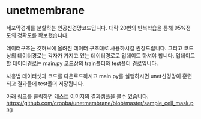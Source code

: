 # unetmembrane

세포막경계를 분할하는 인공신경망코드입니다.
대략 20번의 반복학습을 통해 95%정도의 정확도를 확보했습니다.

데이터구조는 깃허브에 올려진 데이터 구조대로 사용하시길 권장드립니다.
그리고 코드상의 데이터경로는 각자가 가지고 있는 데이터경로로 업데이트 하셔야 합니다.
업데이트 할 데이터경로는 main.py 코드상의 train폴더와 test폴더 경로입니다.

사용법
데이터셋과 코드를 다운로드하시고 main.py를 실행하시면 unet신경망이 훈련되고 결과물에 test폴더 저장됩니다.

아래 링크를 클릭하면 테스트 이미지의 결과샘플을 볼수 있습니다.
https://github.com/crooba/unetmembrane/blob/master/sample_cell_mask.png
